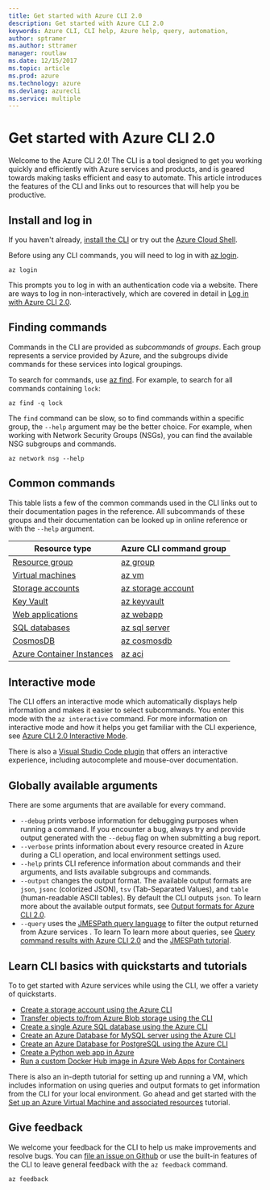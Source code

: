 ```yaml
---
title: Get started with Azure CLI 2.0
description: Get started with Azure CLI 2.0
keywords: Azure CLI, CLI help, Azure help, query, automation,  
author: sptramer
ms.author: sttramer
manager: routlaw
ms.date: 12/15/2017
ms.topic: article
ms.prod: azure
ms.technology: azure
ms.devlang: azurecli
ms.service: multiple
---
```


# Get started with Azure CLI 2.0

Welcome to the Azure CLI 2.0! The CLI is a tool designed to get you working quickly and efficiently with Azure services
and products, and is geared towards making tasks efficient and easy to automate. This article introduces
the features of the CLI and links out to resources that will help you be productive.
 
## Install and log in

If you haven't already, [install the CLI](install-azure-cli.md) or try out the [Azure Cloud Shell](/azure/cloud-shell/overview).

Before using any CLI commands, you will need to log in with [az login](/cli/azure/index#az_login).

```azurecli
az login
```

This prompts you to log in with an authentication code via a website. There are ways to log in non-interactively,
which are covered in detail in [Log in with Azure CLI 2.0](authenticate-azure-cli.md). 

## Finding commands

Commands in the CLI are provided as _subcommands_ of _groups_.
Each group represents a service provided by Azure, and the subgroups divide commands for these services
into logical groupings.
 
To search for commands, use [az find](/cli/azure/index#az_find). For example, to search for all commands containing `lock`: 

```azurecli
az find -q lock
```

The `find` command can be slow, so to find commands within a specific group, the `--help` argument
may be the better choice. For example, when working with Network Security Groups (NSGs), you can find the available
NSG subgroups and commands.

```azurecli
az network nsg --help
```

## Common commands

This table lists a few of the common commands used in the CLI links out to their documentation pages in the reference. 
All subcommands of these groups and their documentation can be looked up in online reference or with the `--help` argument.  

| Resource type | Azure CLI command group |
|---------------|-------------------------|
| [Resource group](/azure/azure-resource-manager/resource-group-overview) | [az group](/cli/azure/group) |
| [Virtual machines](/azure/virtual-machines) | [az vm](/cli/azure/vm) |
| [Storage accounts](/azure/storage/common/storage-introduction) | [az storage account](/cli/azure/storage/account) |
| [Key Vault](/azure/key-vault/key-vault-whatis) | [az keyvault](/cli/azure/keyvault) |
| [Web applications](/azure/ap-service) | [az webapp](/cli/azure/webapp) |
| [SQL databases](/azure/sql-database) | [az sql server](/cli/azure/sql/server) |
| [CosmosDB](/azure/cosmos-db) | [az cosmosdb](/cli/azure/cosmosdb) |
| [Azure Container Instances](/azure/container-instances) | [az aci](/cli/azure/aci) |

## Interactive mode

The CLI offers an interactive mode which automatically displays help information and makes it easier to
select subcommands. You enter this mode with the `az interactive` command. For more information on interactive mode
and how it helps you get familiar with the CLI experience, see [Azure CLI 2.0 Interactive Mode](interactive-azure-cli.md).

There is also a [Visual Studio Code plugin](https://marketplace.visualstudio.com/items?itemName=ms-vscode.azurecli) that
offers an interactive experience, including autocomplete and mouse-over documentation.

## Globally available arguments

There are some arguments that are available for every command.

* `--debug` prints verbose information for debugging purposes when running a command. If you encounter a bug, 
  always try and provide output generated with the `--debug` flag on when submitting a bug report.
* `--verbose` prints information about every resource created in Azure during a CLI operation, and local environment settings used.
* `--help` prints CLI reference information about commands and their arguments, and lists available subgroups and
  commands.
* `--output` changes the output format. The available output formats are `json`, `jsonc` (colorized JSON), `tsv` (Tab-Separated
  Values), and `table` (human-readable ASCII tables). By default the CLI outputs `json`. To learn more about the available
  output formats, see [Output formats for Azure CLI 2.0](format-output-azure-cli.md).
* `--query` uses the [JMESPath query language](http://jmespath.org/) to filter the output returned from Azure services . To learn
  To learn more about queries, see [Query command results with Azure CLI 2.0](query-azure-cli.md) and the [JMESPath tutorial](http://jmespath.org/tutorial.html). 

## Learn CLI basics with quickstarts and tutorials

To to get started with Azure services while using the CLI, we offer a variety of quickstarts.

* [Create a storage account using the Azure CLI](/azure/storage/common/storage-quickstart-create-storage-account-cl)
* [Transfer objects to/from Azure Blob storage using the CLI](/storage/blobs/storage-quickstart-blobs-cli)
* [Create a single Azure SQL database using the Azure CLI](/azure/sql-database/sql-database-get-started-cli)
* [Create an Azure Database for MySQL server using the Azure CLI](/azure/mysql/quickstart-create-mysql-server-database-using-azure-cli)
* [Create an Azure Database for PostgreSQL using the Azure CLI](/azure/postgresql/quickstart-create-server-database-azure-cli)
* [Create a Python web app in Azure](/azure/app-service/app-service-web-get-started-python)
* [Run a custom Docker Hub image in Azure Web Apps for Containers](/azure/app-service/containers/quickstart-custom-docker-image)

There is also an in-depth tutorial for setting up and running a VM, which includes information on using queries and output formats to get information from the CLI
for your local environment. Go ahead and get started with the [Set up an Azure Virtual Machine and associated resources](azure-cli-intrioduction-tutorial.yml) tutorial.

## Give feedback

We welcome your feedback for the CLI to help us make improvements and resolve bugs. You can [file an issue on Github](https://github.com/azure/azure-cli/issues) or use the built-in
features of the CLI to leave general feedback with the `az feedback` command.

```azurecli
az feedback
```
